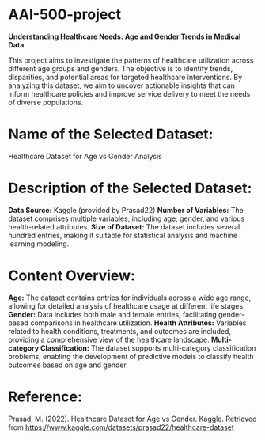 # AAI-500-project
**Understanding Healthcare Needs: Age and Gender Trends in Medical Data**

This project aims to investigate the patterns of healthcare utilization across different age groups and genders. The objective is to identify trends, disparities, and potential areas for targeted healthcare interventions. By analyzing this dataset, we aim to uncover actionable insights that can inform healthcare policies and improve service delivery to meet the needs of diverse populations.

# Name of the Selected Dataset:
Healthcare Dataset for Age vs Gender Analysis

# Description of the Selected Dataset:
**Data Source:** Kaggle (provided by Prasad22)
**Number of Variables:** The dataset comprises multiple variables, including age, gender, and various health-related attributes.
**Size of Dataset:** The dataset includes several hundred entries, making it suitable for statistical analysis and machine learning modeling.

# Content Overview:
**Age:** The dataset contains entries for individuals across a wide age range, allowing for detailed analysis of healthcare usage at different life stages.
**Gender:** Data includes both male and female entries, facilitating gender-based comparisons in healthcare utilization.
**Health Attributes:** Variables related to health conditions, treatments, and outcomes are included, providing a comprehensive view of the healthcare landscape.
**Multi-category Classification:** The dataset supports multi-category classification problems, enabling the development of predictive models to classify health outcomes based on age and gender.

# Reference:
Prasad, M. (2022). Healthcare Dataset for Age vs Gender. Kaggle. Retrieved from https://www.kaggle.com/datasets/prasad22/healthcare-dataset

